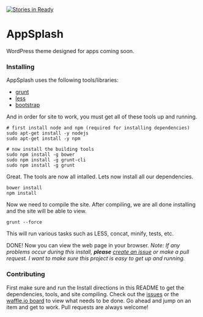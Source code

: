 [![Stories in Ready](https://badge.waffle.io/levibostian/AppSplash.png?label=ready&title=Ready)](https://waffle.io/levibostian/app-splash)
# AppSplash
WordPress theme designed for apps coming soon.


### Installing

AppSplash uses the following tools/libraries:

* [grunt](http://gruntjs.com)
* [less](http://lesscss.org/)
* [bootstrap](http://getbootstrap.com/)

And in order for site to work, you must get all of these tools up and running.

```
# first install node and npm (required for installing dependencies)
sudo apt-get install -y nodejs
sudo apt-get install -y npm

# now install the building tools
sudo npm install -g bower
sudo npm install -g grunt-cli
sudo npm install -g grunt
```

Great. The tools are now all intalled. Lets now install all our dependencies.

```
bower install
npm install
```

Now we need to compile the site. After compiling, we are all done installing and the site will be able to view.

```
grunt --force
```

This will run various tasks such as LESS, concat, minify, tests, etc.

DONE! Now you can view the web page in your browser.
*Note: If any problems occur during this install, **please** [create an issue](https://github.com/levibostian/AppSplash/issues) or make a pull request.
I want to make sure this project is easy to get up and running.*

### Contributing

First make sure and run the Install directions in this README to get the dependencies, tools, and site compiling.
Check out the [issues](https://github.com/levibostian/AppSplash/issues) or the [waffle.io board](https://waffle.io/levibostian/app-splash) to view what needs to be done. Go ahead and jump on an item and get to work. Pull requests are always welcome!
